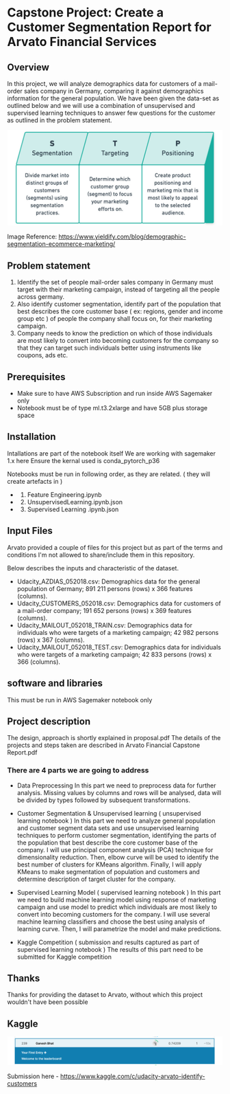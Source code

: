 # Capstone Project: Create a Customer Segmentation Report for Arvato Financial Services
## Overview
In this project, we will analyze demographics data for customers of a mail-order sales company in Germany, comparing it against demographics information for the general population. 
We have been given the data-set as outlined below and we will use a combination of unsupervised and supervised learning techniques to answer few questions for the customer as outlined in the problem statement.

![segmentation-targeting-positioning](segmentation-targeting-positioning.jpg)

Image Reference: https://www.yieldify.com/blog/demographic-segmentation-ecommerce-marketing/



## Problem statement
1. Identify the set of people mail-order sales company in Germany must target with their marketing campaign, instead of targeting all the people across germany.
1. Also identify customer segmentation, identify part of the population that best describes the core customer base ( ex: regions, gender and income group etc ) of people the company shall focus on, for their marketing campaign.
1. Company needs to know the prediction on which of those individuals are most likely to convert into becoming customers for the company so that they can target such individuals better using instruments like coupons, ads etc.

## Prerequisites
* Make sure to have AWS Subscription and run inside AWS Sagemaker only
* Notebook must be of type ml.t3.2xlarge and have 5GB plus storage space


## Installation
Intallations are part of the notebook itself
We are working with sagemaker 1.x here
Ensure the kernal used is conda_pytorch_p36

Notebooks must be run in following order, as they are related. ( they will create artefacts in )
* 1. Feature Engineering.ipynb
* 2. UnsupervisedLearning.ipynb.json
* 3. Supervised Learning .ipynb.json

## Input Files
Arvato provided a couple of files for this project but as part of the terms and conditions I'm not allowed to share/include them in this repository.

Below describes the inputs and characteristic of the dataset.
* Udacity_AZDIAS_052018.csv: Demographics data for the general population of Germany; 891 211 persons (rows) x 366 features (columns).
* Udacity_CUSTOMERS_052018.csv: Demographics data for customers of a mail-order company; 191 652 persons (rows) x 369 features (columns).
* Udacity_MAILOUT_052018_TRAIN.csv: Demographics data for individuals who were targets of a marketing campaign; 42 982 persons (rows) x 367 (columns).
* Udacity_MAILOUT_052018_TEST.csv: Demographics data for individuals who were targets of a marketing campaign; 42 833 persons (rows) x 366 (columns).

## software and libraries 
This must be run in AWS Sagemaker notebook only

## Project description
The design, approach is shortly explained in proposal.pdf
The details of the projects and steps taken are described in Arvato Financial Capstone Report.pdf

### There are 4 parts we are going to address
* Data Preprocessing
In this part we need to preprocess data for further analysis. Missing values by columns and rows will be analysed, data will be divided by types followed by subsequent transformations.

* Customer Segmentation & Unsupervised learning ( unsupervised learning notebook )
In this part we need to analyze general population and customer segment data sets and use unsupervised learning techniques to perform customer segmentation, identifying the parts of the population that best describe the core customer base of the company. I will use principal component analysis (PCA) technique for dimensionality reduction. Then, elbow curve will be used to identify the best number of clusters for KMeans algorithm. Finally, I will apply KMeans to make segmentation of population and customers and determine description of target cluster for the company.

* Supervised Learning Model ( supervised learning notebook ) 
In this part we need to build machine learning model using response of marketing campaign and use model to predict which individuals are most likely to convert into becoming customers for the company. I will use several machine learning classifiers and choose the best using analysis of learning curve. Then, I will parametrize the model and make predictions.

* Kaggle Competition ( submission and results captured as part of supervised learning notebook )
The results of this part need to be submitted for Kaggle competition

## Thanks
Thanks for providing the dataset to Arvato, without which this project wouldn't have been possible

## Kaggle 
![Score Card](scoreboard_xgboost1.png)

Submission here - https://www.kaggle.com/c/udacity-arvato-identify-customers



